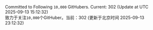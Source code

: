 Committed to Following `10,000` GitHubers. Current: <!-- FOLLOWING_COUNT -->302<!-- FOLLOWING_COUNT --> (Update at UTC <!-- LAST_UPDATED -->2025-09-13 15:12:32<!-- LAST_UPDATED -->)<br>
致力于关注`10,000`个GitHuber。当前：<!-- FOLLOWING_COUNT -->302<!-- FOLLOWING_COUNT --> (更新于北京时间 <!-- LAST_UPDATED_CST -->2025-09-13 23:12:32<!-- LAST_UPDATED_CST -->)
